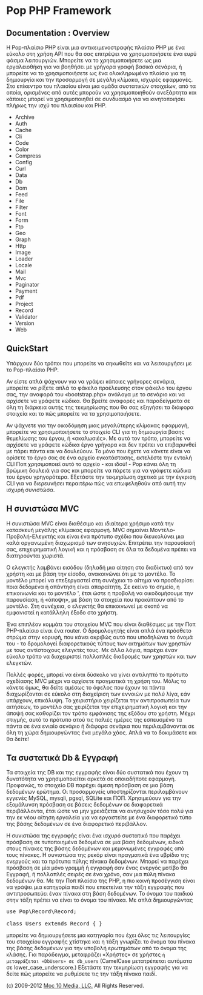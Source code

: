 Pop PHP Framework
=================

Documentation : Overview
------------------------

Η Pop-πλαίσιο PHP είναι μια αντικειμενοστραφής πλαίσιο PHP με ένα εύκολο στη χρήση API που θα σας επιτρέψει να χρησιμοποιήσετε ένα ευρύ φάσμα λειτουργιών. Μπορείτε να το χρησιμοποιήσετε ως μια εργαλειοθήκη για να βοηθήσει με γρήγορα γραφή βασικά σενάρια, ή μπορείτε να το χρησιμοποιήσετε ως ένα ολοκληρωμένο πλαίσιο για τη δημιουργία και την προσαρμογή σε μεγάλη κλίμακα, ισχυρές εφαρμογές. Στο επίκεντρο του πλαισίου είναι μια ομάδα συστατικών στοιχείων, από τα οποία, ορισμένες από αυτές μπορούν να χρησιμοποιηθούν ανεξάρτητα και κάποιες μπορεί να χρησιμοποιηθεί σε συνδυασμό για να κινητοποιήσει πλήρως την ισχύ του πλαισίου και PHP.

* Archive
* Auth
* Cache
* Cli
* Code
* Color
* Compress
* Config
* Curl
* Data
* Db
* Dom
* Feed
* File
* Filter
* Font
* Form
* Ftp
* Geo
* Graph
* Http
* Image
* Loader
* Locale
* Mail
* Mvc
* Paginator
* Payment
* Pdf
* Project
* Record
* Validator
* Version
* Web

QuickStart
----------

Υπάρχουν δύο τρόποι που μπορείτε να σηκωθείτε και να λειτουργήσει με το Pop-πλαίσιο PHP.

Αν είστε απλά ψάχνουν για να γράψει κάποιες γρήγορες σενάρια, μπορείτε να ρίξετε απλά το φάκελο προέλευσης στον φάκελο του έργου σας, την αναφορά του «bootstrap.php» ανάλογα με το σενάριο και να αρχίσετε να γράφετε κώδικα. Θα βρείτε αναφορές και παραδείγματα σε όλη τη διάρκεια αυτής της τεκμηρίωσης που θα σας εξηγήσει τα διάφορα στοιχεία και το πώς μπορείτε να τα χρησιμοποιήσετε.

Αν ψάχνετε για την οικοδόμηση μιας μεγαλύτερης κλίμακας εφαρμογή, μπορείτε να χρησιμοποιήσετε το στοιχείο CLI για τη δημιουργία βάσης θεμελίωσης του έργου, ή «σκαλωσιές». Με αυτό τον τρόπο, μπορείτε να αρχίσετε να γράφετε κώδικα έργο γρήγορα και δεν πρέπει να επιβαρυνθεί με πάρει πάντα και να δουλεύουν. Το μόνο που έχετε να κάνετε είναι να ορίσετε το έργο σας σε ένα αρχείο εγκατάστασης, εκτελέστε την εντολή CLI Ποπ χρησιμοποιεί αυτό το αρχείο - και ιδού! - Pop κάνει όλη τη βρώμικη δουλειά για σας και μπορείτε να πάρετε για να γράφετε κώδικα του έργου γρηγορότερα. Εξετάστε την τεκμηρίωση σχετικά με την έγκριση CLI για να διερευνήσει περαιτέρω πώς να επωφεληθούν από αυτή την ισχυρή συνιστώσα.

Η συνιστώσα MVC
--------------

Η συνιστώσα MVC είναι διαθέσιμο και ιδιαίτερα χρήσιμο κατά την κατασκευή μεγάλης κλίμακας εφαρμογή. MVC σημαίνει Μοντέλο-Προβολή-Ελεγκτής και είναι ένα πρότυπο σχέδιο που διευκολύνει μια καλά οργανωμένη διαχωρισμό των ανησυχιών. Επιτρέπει την παρουσίασή σας, επιχειρηματική λογική και η πρόσβαση σε όλα τα δεδομένα πρέπει να διατηρούνται χωριστά.

Ο ελεγκτής λαμβάνει εισόδου (δηλαδή μια αίτηση στο διαδίκτυο) από τον χρήστη και με βάση την είσοδο, ανακοινώνει ότι με το μοντέλο. Το μοντέλο μπορεί να επεξεργαστεί στη συνέχεια το αίτημα να προσδιορίσει ποια δεδομένα ή απάντηση είναι απαραίτητη. Σε εκείνο το σημείο, η επικοινωνία και το μοντέλο ', έτσι ώστε η προβολή να οικοδομήσουμε την παρουσίαση, ή «άποψη», με βάση τα στοιχεία που προκύπτουν από το μοντέλο. Στη συνέχεια, ο ελεγκτής θα επικοινωνεί με σκοπό να εμφανιστεί η κατάλληλη έξοδο στο χρήστη.

Ένα επιπλέον κομμάτι του στοιχείου MVC που είναι διαθέσιμες με την Ποπ PHP-πλαίσιο είναι ένα router. Ο δρομολογητής είναι απλά ένα πρόσθετο στρώμα στην κορυφή, που κάνει ακριβώς αυτό που υποδηλώνει το όνομά του - το δρομολογεί διαφορετικούς τύπους των αιτημάτων των χρηστών με τους αντίστοιχους ελεγκτές τους. Με άλλα λόγια, παρέχει έναν εύκολο τρόπο να διαχειριστεί πολλαπλές διαδρομές των χρηστών και των ελεγκτών.

Πολλές φορές, μπορεί να είναι δύσκολο να γίνει αντιληπτό το πρότυπο σχεδίασης MVC μέχρι να αρχίσετε πραγματικά τη χρήση του. Μόλις το κάνετε όμως, θα δείτε αμέσως το όφελος που έχουν τα πάντα διαχωρίζονται σε εύκολο στη διαχείριση των εννοιών με πολύ λίγα, εάν υπάρχουν, επικάλυψη. Το χειριστήριο χειρίζεται την αντιπροσωπεία των αιτήσεων, το μοντέλο σας χειρίζεται την επιχειρηματική λογική και την άποψή σας καθορίζει τον τρόπο εμφάνισης της εξόδου στο χρήστη. Μέχρι στιγμής, αυτό το πρότυπο ατού τις παλιές ημέρες της εσπευσμένο τα πάντα σε ένα ενιαίο σενάριο ή διάφορα σενάρια που περιλαμβάνονται σε όλη τη χώρα δημιουργώντας ένα μεγάλο χάος. Απλά να το δοκιμάσετε και θα δείτε!

Τα συστατικά Db & Εγγραφή
------------------------

Τα στοιχεία της DB και της εγγραφής είναι δύο συστατικά που έχουν τη δυνατότητα να χρησιμοποιείται αρκετά σε οποιαδήποτε εφαρμογή. Προφανώς, το στοιχείο DB παρέχει άμεση πρόσβαση σε μια βάση δεδομένων ερώτημα. Οι προσαρμογείς υποστηρίζονται περιλαμβάνουν εγγενές MySQL, mysqli, pgsql, SQLite και ΠΟΠ. Χρησιμεύουν για την εξομάλυνση πρόσβαση σε βάσεις δεδομένων σε διαφορετικά περιβάλλοντα, έτσι ώστε να μην χρειάζεται να ανησυχούν τόσο πολύ για την εκ νέου αίτηση εργαλεία για να εργαστείτε με ένα διαφορετικό τύπο της βάσης δεδομένων σε ένα διαφορετικό περιβάλλον.

Η συνιστώσα της εγγραφής είναι ένα ισχυρό συστατικό που παρέχει πρόσβαση σε τυποποιημένα δεδομένα σε μια βάση δεδομένων, ειδικά στους πίνακες της βάσης δεδομένων και μεμονωμένες εγγραφές από τους πίνακες. Η συνιστώσα της ρεκόρ είναι πραγματικά ένα υβρίδιο της ενεργούς και τα πρότυπα πύλης πίνακα δεδομένων. Μπορεί να παρέχει πρόσβαση σε μία μόνο γραμμή ή εγγραφή σαν ένας ενεργός μοτίβο θα Εγγραφή, ή πολλαπλές σειρές σε ένα χρόνο, σαν μια πύλη πίνακα δεδομένων θα. Με την Ποπ πλαίσιο της PHP, η πιο κοινή προσέγγιση είναι να γράψει μια κατηγορία παιδί που επεκτείνει την τάξη εγγραφής που αντιπροσωπεύει έναν πίνακα στη βάση δεδομένων. Το όνομα του παιδιού στην τάξη πρέπει να είναι το όνομα του πίνακα. Με απλά δημιουργώντας

<pre>
use Pop\Record\Record;

class Users extends Record { }
</pre>

μπορείτε να δημιουργήσετε μια κατηγορία που έχει όλες τις λειτουργίες του στοιχείου εγγραφής χτίστηκε και η τάξη γνωρίζει το όνομα του πίνακα της βάσης δεδομένων για την υποβολή ερωτημάτων από το όνομα της κλάσης. Για παράδειγμα, μεταφράζει «Χρήστες» σε χρήστες `` ή μεταφράζεται «DbUsers» σε db_users `` (CamelCase μετατρέπεται αυτόματα σε lower_case_underscore.) Εξετάστε την τεκμηρίωση εγγραφής για να δείτε πώς μπορείτε να ρυθμίσετε τις την τάξη πίνακα παιδί.

(c) 2009-2012 [Moc 10 Media, LLC.](http://www.moc10media.com) All Rights Reserved.
